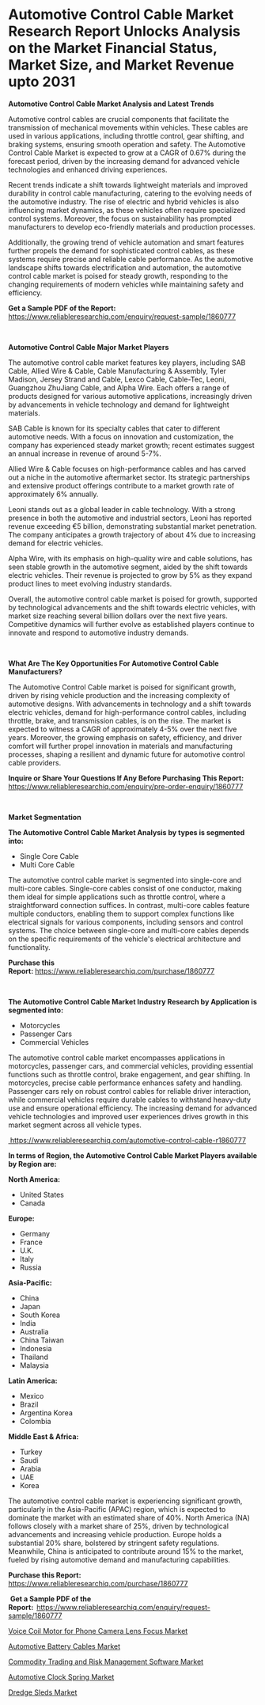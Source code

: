 <p><h1>Automotive Control Cable Market Research Report Unlocks Analysis on the Market Financial Status, Market Size, and Market Revenue upto 2031</h1></p><p><strong>Automotive Control Cable Market Analysis and Latest Trends</strong></p>
<p><p>Automotive control cables are crucial components that facilitate the transmission of mechanical movements within vehicles. These cables are used in various applications, including throttle control, gear shifting, and braking systems, ensuring smooth operation and safety. The Automotive Control Cable Market is expected to grow at a CAGR of 0.67% during the forecast period, driven by the increasing demand for advanced vehicle technologies and enhanced driving experiences.</p><p>Recent trends indicate a shift towards lightweight materials and improved durability in control cable manufacturing, catering to the evolving needs of the automotive industry. The rise of electric and hybrid vehicles is also influencing market dynamics, as these vehicles often require specialized control systems. Moreover, the focus on sustainability has prompted manufacturers to develop eco-friendly materials and production processes.</p><p>Additionally, the growing trend of vehicle automation and smart features further propels the demand for sophisticated control cables, as these systems require precise and reliable cable performance. As the automotive landscape shifts towards electrification and automation, the automotive control cable market is poised for steady growth, responding to the changing requirements of modern vehicles while maintaining safety and efficiency.</p></p>
<p><strong>Get a Sample PDF of the Report:&nbsp;</strong> <a href="https://www.reliableresearchiq.com/enquiry/request-sample/1860777?utm_campaign=1117&utm_medium=2&utm_source=Github&utm_content=ia&utm_term=01112024&utm_id=automotive-control-cable">https://www.reliableresearchiq.com/enquiry/request-sample/1860777</a></p>
<p>&nbsp;</p>
<p><strong>Automotive Control Cable Major Market Players</strong></p>
<p><p>The automotive control cable market features key players, including SAB Cable, Allied Wire & Cable, Cable Manufacturing & Assembly, Tyler Madison, Jersey Strand and Cable, Lexco Cable, Cable-Tec, Leoni, Guangzhou ZhuJiang Cable, and Alpha Wire. Each offers a range of products designed for various automotive applications, increasingly driven by advancements in vehicle technology and demand for lightweight materials.</p><p>SAB Cable is known for its specialty cables that cater to different automotive needs. With a focus on innovation and customization, the company has experienced steady market growth; recent estimates suggest an annual increase in revenue of around 5-7%.</p><p>Allied Wire & Cable focuses on high-performance cables and has carved out a niche in the automotive aftermarket sector. Its strategic partnerships and extensive product offerings contribute to a market growth rate of approximately 6% annually. </p><p>Leoni stands out as a global leader in cable technology. With a strong presence in both the automotive and industrial sectors, Leoni has reported revenue exceeding €5 billion, demonstrating substantial market penetration. The company anticipates a growth trajectory of about 4% due to increasing demand for electric vehicles.</p><p>Alpha Wire, with its emphasis on high-quality wire and cable solutions, has seen stable growth in the automotive segment, aided by the shift towards electric vehicles. Their revenue is projected to grow by 5% as they expand product lines to meet evolving industry standards.</p><p>Overall, the automotive control cable market is poised for growth, supported by technological advancements and the shift towards electric vehicles, with market size reaching several billion dollars over the next five years. Competitive dynamics will further evolve as established players continue to innovate and respond to automotive industry demands.</p></p>
<p>&nbsp;</p>
<p><strong>What Are The Key Opportunities For Automotive Control Cable Manufacturers?</strong></p>
<p><p>The Automotive Control Cable market is poised for significant growth, driven by rising vehicle production and the increasing complexity of automotive designs. With advancements in technology and a shift towards electric vehicles, demand for high-performance control cables, including throttle, brake, and transmission cables, is on the rise. The market is expected to witness a CAGR of approximately 4-5% over the next five years. Moreover, the growing emphasis on safety, efficiency, and driver comfort will further propel innovation in materials and manufacturing processes, shaping a resilient and dynamic future for automotive control cable providers.</p></p>
<p><strong>Inquire or Share Your Questions If Any Before Purchasing This Report:</strong> <a href="https://www.reliableresearchiq.com/enquiry/pre-order-enquiry/1860777?utm_campaign=1117&utm_medium=2&utm_source=Github&utm_content=ia&utm_term=01112024&utm_id=automotive-control-cable">https://www.reliableresearchiq.com/enquiry/pre-order-enquiry/1860777</a></p>
<p>&nbsp;</p>
<p><strong>Market Segmentation</strong></p>
<p><strong>The Automotive Control Cable Market Analysis by types is segmented into:</strong></p>
<p><ul><li>Single Core Cable</li><li>Multi Core Cable</li></ul></p>
<p><p>The automotive control cable market is segmented into single-core and multi-core cables. Single-core cables consist of one conductor, making them ideal for simple applications such as throttle control, where a straightforward connection suffices. In contrast, multi-core cables feature multiple conductors, enabling them to support complex functions like electrical signals for various components, including sensors and control systems. The choice between single-core and multi-core cables depends on the specific requirements of the vehicle's electrical architecture and functionality.</p></p>
<p><strong>Purchase this Report:&nbsp;</strong><a href="https://www.reliableresearchiq.com/purchase/1860777?utm_campaign=1117&utm_medium=2&utm_source=Github&utm_content=ia&utm_term=01112024&utm_id=automotive-control-cable">https://www.reliableresearchiq.com/purchase/1860777</a></p>
<p>&nbsp;</p>
<p><strong>The Automotive Control Cable Market Industry Research by Application is segmented into:</strong></p>
<p><ul><li>Motorcycles</li><li>Passenger Cars</li><li>Commercial Vehicles</li></ul></p>
<p><p>The automotive control cable market encompasses applications in motorcycles, passenger cars, and commercial vehicles, providing essential functions such as throttle control, brake engagement, and gear shifting. In motorcycles, precise cable performance enhances safety and handling. Passenger cars rely on robust control cables for reliable driver interaction, while commercial vehicles require durable cables to withstand heavy-duty use and ensure operational efficiency. The increasing demand for advanced vehicle technologies and improved user experiences drives growth in this market segment across all vehicle types.</p></p>
<p><a href="https://www.reliableresearchiq.com/automotive-control-cable-r1860777?utm_campaign=1117&utm_medium=2&utm_source=Github&utm_content=ia&utm_term=01112024&utm_id=automotive-control-cable">&nbsp;https://www.reliableresearchiq.com/automotive-control-cable-r1860777</a></p>
<p><strong>In terms of Region, the Automotive Control Cable Market Players available by Region are:</strong></p>
<p>
    <p> <strong> North America: </strong>
        <ul>
            <li>United States</li>
            <li>Canada</li>
        </ul>
        </p> 
    <p> <strong> Europe: </strong>
        <ul>
            <li>Germany</li>
            <li>France</li>
            <li>U.K.</li>
            <li>Italy</li>
            <li>Russia</li>
        </ul>
        </p> 
    <p> <strong> Asia-Pacific: </strong>
        <ul>
            <li>China</li>
            <li>Japan</li>
            <li>South Korea</li>
            <li>India</li>
            <li>Australia</li>
            <li>China Taiwan</li>
            <li>Indonesia</li>
            <li>Thailand</li>
            <li>Malaysia</li>
        </ul>
        </p> 
    <p> <strong> Latin America: </strong>
        <ul>
            <li>Mexico</li>
            <li>Brazil</li>
            <li>Argentina Korea</li>
            <li>Colombia</li>
        </ul>
        </p> 
    <p> <strong> Middle East & Africa: </strong>
        <ul>
            <li>Turkey</li>
            <li>Saudi</li>
            <li>Arabia</li>
            <li>UAE</li>
            <li>Korea</li>
        </ul>
    </p>
    </p>
<p><p>The automotive control cable market is experiencing significant growth, particularly in the Asia-Pacific (APAC) region, which is expected to dominate the market with an estimated share of 40%. North America (NA) follows closely with a market share of 25%, driven by technological advancements and increasing vehicle production. Europe holds a substantial 20% share, bolstered by stringent safety regulations. Meanwhile, China is anticipated to contribute around 15% to the market, fueled by rising automotive demand and manufacturing capabilities.</p></p>
<p><strong>Purchase this Report: </strong><a href="https://www.reliableresearchiq.com/purchase/1860777?utm_campaign=1117&utm_medium=2&utm_source=Github&utm_content=ia&utm_term=01112024&utm_id=automotive-control-cable">https://www.reliableresearchiq.com/purchase/1860777</a></p>
<p>&nbsp;<strong>Get a Sample PDF of the Report:&nbsp;&nbsp;</strong><a href="https://www.reliableresearchiq.com/enquiry/request-sample/1860777?utm_campaign=1117&utm_medium=2&utm_source=Github&utm_content=ia&utm_term=01112024&utm_id=automotive-control-cable">https://www.reliableresearchiq.com/enquiry/request-sample/1860777</a></p>
<p><strong></strong></p>
<p><p><a href="https://issuu.com/reportprime-2/docs/voice-coil-motor-for-phone-camera-l_ee5a42f4ec6b64?utm_campaign=1117&utm_medium=2&utm_source=Github&utm_content=ia&utm_term=01112024&utm_id=automotive-control-cable">Voice Coil Motor for Phone Camera Lens Focus Market</a></p><p><a href="https://github.com/siennagx1ahafter/Market-Research-Report-List-1/blob/main/automotive-battery-cables-market.md?utm_campaign=1117&utm_medium=2&utm_source=Github&utm_content=ia&utm_term=01112024&utm_id=automotive-control-cable">Automotive Battery Cables Market</a></p><p><a href="https://www.linkedin.com/pulse/market-forecasting-change-global-commodity-trading-x6mrc?utm_campaign=1117&utm_medium=2&utm_source=Github&utm_content=ia&utm_term=01112024&utm_id=automotive-control-cable">Commodity Trading and Risk Management Software Market</a></p><p><a href="https://github.com/cairotmbrowne3cq/Market-Research-Report-List-1/blob/main/automotive-clock-spring-market.md?utm_campaign=1117&utm_medium=2&utm_source=Github&utm_content=ia&utm_term=01112024&utm_id=automotive-control-cable">Automotive Clock Spring Market</a></p><p><a href="https://issuu.com/reportprime-2/docs/dredge-sleds-market-size-2030.pptx_e6e90f9611bba9?utm_campaign=1117&utm_medium=2&utm_source=Github&utm_content=ia&utm_term=01112024&utm_id=automotive-control-cable">Dredge Sleds Market</a></p></p>